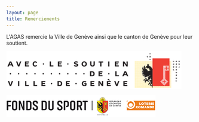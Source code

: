 ```yaml
---
layout: page
title: Remerciements
---
```


L'AGAS remercie la Ville de Genève ainsi que le canton de Genève pour leur soutient.

![Soutien Ville de Genève](/assets/img/SoutienVilleDeGE.png "Soutien Ville de Genève")

[![Fonds du Sport](/assets/img/FDS_petit.png)](https://fondsdusport.ch/accueil/)
